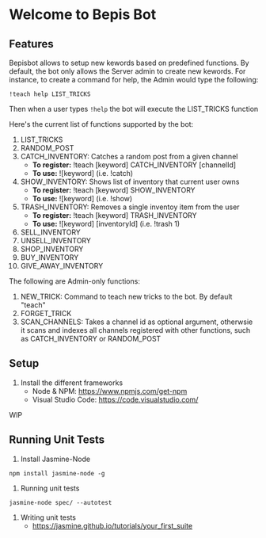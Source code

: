 # Welcome to Bepis Bot

## Features
Bepisbot allows to setup new kewords based on predefined functions. By default, the bot only allows the Server admin to create new kewords. For instance, to create a command for help, the Admin would type the following:
```
!teach help LIST_TRICKS
```
Then when a user types ```!help``` the bot will execute the LIST_TRICKS function

Here's the current list of functions supported by the bot:
1. LIST_TRICKS
1. RANDOM_POST
1. CATCH_INVENTORY: Catches a random post from a given channel  
   - **To register:** !teach [keyword] CATCH_INVENTORY [channelId]
   - **To use:** ![keyword] (i.e. !catch)
1. SHOW_INVENTORY: Shows list of inventory that current user owns
   - **To register:** !teach [keyword] SHOW_INVENTORY
   - **To use:** ![keyword] (i.e. !show)
1. TRASH_INVENTORY: Removes a single inventoy item from the user
   - **To register:** !teach [keyword] TRASH_INVENTORY
   - **To use:** ![keyword] [inventoryId] (i.e. !trash 1)
1. SELL_INVENTORY
1. UNSELL_INVENTORY
1. SHOP_INVENTORY
1. BUY_INVENTORY
1. GIVE_AWAY_INVENTORY

The following are Admin-only functions:
1. NEW_TRICK: Command to teach new tricks to the bot. By default "teach"
1. FORGET_TRICK
1. SCAN_CHANNELS: Takes a channel id as optional argument, otherwsie it scans and indexes all channels registered with other functions, such as CATCH_INVENTORY or RANDOM_POST

## Setup 

1. Install the different frameworks
   - Node & NPM: https://www.npmjs.com/get-npm
   - Visual Studio Code: https://code.visualstudio.com/

WIP

## Running Unit Tests

1. Install Jasmine-Node
```
npm install jasmine-node -g
```
1. Running unit tests
```
jasmine-node spec/ --autotest
```
1. Writing unit tests
   - https://jasmine.github.io/tutorials/your_first_suite